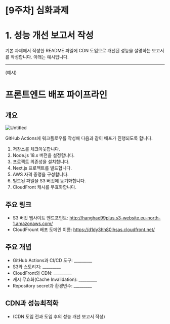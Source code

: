 
# [9주차] 심화과제

# 1. 성능 개선 보고서 작성

기본 과제에서 작성한 README 파일에 CDN 도입으로 개선된 성능을 설명하는 보고서를 작성합니다. 아래는 예시입니다.

---
(예시)
# 프론트엔드 배포 파이프라인

## 개요

![Untitled](https://prod-files-secure.s3.us-west-2.amazonaws.com/83c75a39-3aba-4ba4-a792-7aefe4b07895/6912169d-ce70-41bf-b624-946d4ee984eb/Untitled.png)

GitHub Actions에 워크플로우를 작성해 다음과 같이 배포가 진행되도록 합니다.

1. 저장소를 체크아웃합니다.
2. Node.js 18.x 버전을 설정합니다.
3. 프로젝트 의존성을 설치합니다.
4. Next.js 프로젝트를 빌드합니다.
5. AWS 자격 증명을 구성합니다.
6. 빌드된 파일을 S3 버킷에 동기화합니다.
7. CloudFront 캐시를 무효화합니다.

## 주요 링크

- S3 버킷 웹사이트 엔드포인트: http://hanghae99plus.s3-website.eu-north-1.amazonaws.com/
- CloudFrount 배포 도메인 이름: https://d1dy3hh80lhsas.cloudfront.net/

## 주요 개념

- GitHub Actions과 CI/CD 도구: _________
- S3와 스토리지: _________
- CloudFront와 CDN: _________
- 캐시 무효화(Cache Invalidation): _________
- Repository secret과 환경변수: _________

## CDN과 성능최적화

- (CDN 도입 전과 도입 후의 성능 개선 보고서 작성)
